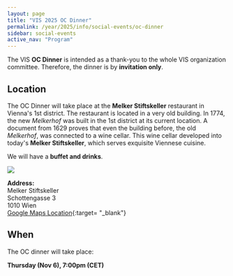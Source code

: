 ```yaml
---
layout: page
title: "VIS 2025 OC Dinner"
permalink: /year/2025/info/social-events/oc-dinner
sidebar: social-events
active_nav: "Program"
---
```


The VIS **OC Dinner** is intended as a thank-you to the whole VIS organization committee.
Therefore, the dinner is by **invitation only**.


## Location

The OC Dinner will take place at the **Melker Stiftskeller** restaurant in Vienna's 1st district.
The restaurant is located in a very old building.
In 1774, the new *Melkerhof* was built in the 1st district at its current location.
A document from 1629 proves that even the building before, the old *Melkerhof*, was connected to a wine cellar.
This wine cellar developed into today's **Melker Stiftskeller**, which serves exquisite Viennese cuisine.

We will have a **buffet and drinks**.

<p>
    <img src="/year/2025/assets/venue-and-travel/oc-dinner.png" />
</p>

**Address:**<br />
Melker Stiftskeller<br />
Schottengasse 3<br />
1010 Wien<br />
[Google Maps Location](https://maps.app.goo.gl/Fw84tdcRbLUGLyzz7){:target= "_blank"}


## When

The OC dinner will take place:

**Thursday (Nov 6), 7:00pm (CET)**
